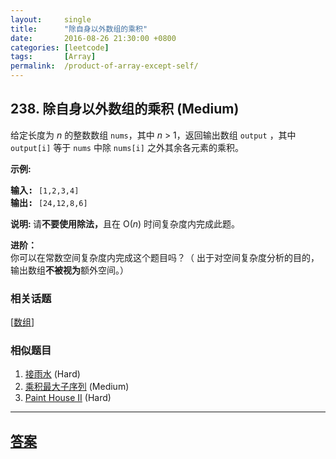 ```yaml
---
layout:     single
title:      "除自身以外数组的乘积"
date:       2016-08-26 21:30:00 +0800
categories: [leetcode]
tags:       [Array]
permalink:  /product-of-array-except-self/
---
```


## 238. 除自身以外数组的乘积 (Medium)

<p>给定长度为&nbsp;<em>n</em>&nbsp;的整数数组&nbsp;<code>nums</code>，其中&nbsp;<em>n</em> &gt; 1，返回输出数组&nbsp;<code>output</code>&nbsp;，其中 <code>output[i]</code>&nbsp;等于&nbsp;<code>nums</code>&nbsp;中除&nbsp;<code>nums[i]</code>&nbsp;之外其余各元素的乘积。</p>

<p><strong>示例:</strong></p>

<pre><strong>输入:</strong> <code>[1,2,3,4]</code>
<strong>输出:</strong> <code>[24,12,8,6]</code></pre>

<p><strong>说明: </strong>请<strong>不要使用除法，</strong>且在&nbsp;O(<em>n</em>) 时间复杂度内完成此题。</p>

<p><strong>进阶：</strong><br>
你可以在常数空间复杂度内完成这个题目吗？（ 出于对空间复杂度分析的目的，输出数组<strong>不被视为</strong>额外空间。）</p>

### 相关话题
  [[数组](https://github.com/openset/leetcode/tree/master/tag/array/README.md)]

### 相似题目
  1. [接雨水](/trapping-rain-water) (Hard)
  1. [乘积最大子序列](/maximum-product-subarray) (Medium)
  1. [Paint House II](/paint-house-ii) (Hard)

---

## [答案](https://github.com/openset/leetcode/tree/master/problems/product-of-array-except-self)
